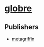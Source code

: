 # [globre](https://pypi.org/project/globre)



## Publishers
- [metagriffin](https://pypi.org/user/metagriffin)


